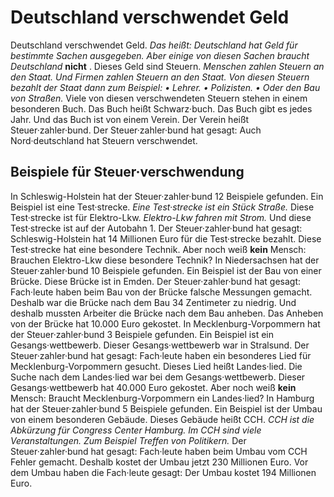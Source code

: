 # Deutschland verschwendet Geld

Deutschland verschwendet Geld. *Das heißt:*   *Deutschland hat Geld für bestimmte Sachen ausgegeben.*   *Aber einige von diesen Sachen braucht Deutschland*  **nicht** . Dieses Geld sind Steuern.  *Menschen zahlen Steuern an den Staat.*   *Und Firmen zahlen Steuern an den Staat.*   *Von diesen Steuern bezahlt der Staat dann zum Beispiel:*  *• Lehrer.*  *• Polizisten.*   *• Oder den Bau von Straßen.*  Viele von diesen verschwendeten Steuern stehen in einem besonderen Buch. Das Buch heißt Schwarz·buch. Das Buch gibt es jedes Jahr. Und das Buch ist von einem Verein. Der Verein heißt Steuer·zahler·bund. Der Steuer·zahler·bund hat gesagt: Auch Nord·deutschland hat Steuern verschwendet. 

## Beispiele für Steuer·verschwendung
In Schleswig-Holstein hat der Steuer·zahler·bund 12 Beispiele gefunden. Ein Beispiel ist eine Test·strecke.  *Eine Test·strecke ist ein Stück Straße.*  Diese Test·strecke ist für Elektro-Lkw.  *Elektro-Lkw fahren mit Strom.*  Und diese Test·strecke ist auf der Autobahn 1. Der Steuer·zahler·bund hat gesagt: Schleswig-Holstein hat 14 Millionen Euro für die Test·strecke bezahlt. Diese Test·strecke hat eine besondere Technik. Aber noch weiß **kein** Mensch: Brauchen Elektro-Lkw diese besondere Technik? 
In Niedersachsen hat der Steuer·zahler·bund 10 Beispiele gefunden. Ein Beispiel ist der Bau von einer Brücke. Diese Brücke ist in Emden. Der Steuer·zahler·bund hat gesagt: Fach·leute haben beim Bau von der Brücke falsche Messungen gemacht. Deshalb war die Brücke nach dem Bau 34 Zentimeter zu niedrig. Und deshalb mussten Arbeiter die Brücke nach dem Bau anheben. Das Anheben von der Brücke hat 10.000 Euro gekostet. 
In Mecklenburg-Vorpommern hat der Steuer·zahler·bund 3 Beispiele gefunden. Ein Beispiel ist ein Gesangs·wettbewerb. Dieser Gesangs·wettbewerb war in Stralsund. Der Steuer·zahler·bund hat gesagt: Fach·leute haben ein besonderes Lied für Mecklenburg-Vorpommern gesucht. Dieses Lied heißt Landes·lied. Die Suche nach dem Landes·lied war bei dem Gesangs·wettbewerb. Dieser Gesangs·wettbewerb hat 40.000 Euro gekostet. Aber noch weiß **kein** Mensch: Braucht Mecklenburg-Vorpommern ein Landes·lied? 
In Hamburg hat der Steuer·zahler·bund 5 Beispiele gefunden. Ein Beispiel ist der Umbau von einem besonderen Gebäude. Dieses Gebäude heißt CCH.  *CCH ist die Abkürzung für Congress Center Hamburg.*   *Im CCH sind viele Veranstaltungen.*   *Zum Beispiel Treffen von Politikern.*  Der Steuer·zahler·bund hat gesagt: Fach·leute haben beim Umbau vom CCH Fehler gemacht. Deshalb kostet der Umbau jetzt 230 Millionen Euro. Vor dem Umbau haben die Fach·leute gesagt: Der Umbau kostet 194 Millionen Euro. 
